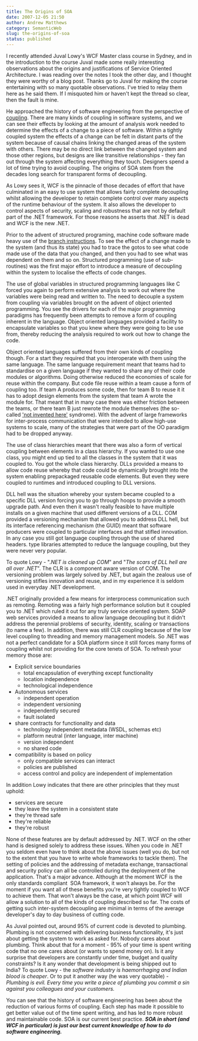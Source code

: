 ```yaml
---
title: The Origins of SOA
date: 2007-12-05 21:50
author: Andrew Matthews
category: SemanticWeb
slug: the-origins-of-soa
status: published
---
```


I recently attended Juval Lowy's WCF Master class course in Sydney, and in the introduction to the course Juval made some really interesting observations about the origins and justifications of Service Oriented Architecture. I was reading over the notes I took the other day, and I thought they were worthy of a blog post. Thanks go to Juval for making the course entertaining with so many quotable observations. I've tried to relay them here as he said them. If I misquoted him or haven't kept the thread so clear, then the fault is mine.

He approached the history of software engineering from the perspective of [coupling](http://en.wikipedia.org/wiki/Coupling_%28computer_science%29). There are many kinds of coupling in software systems, and we can see their effects by looking at the amount of analysis work needed to determine the effects of a change to a piece of software. Within a tightly coupled system the effects of a change can be felt in distant parts of the system because of causal chains linking the changed areas of the system with others. There may be no direct link between the changed system and those other regions, but designs are like transitive relationships - they fan out through the system affecting everything they touch. Designers spend a lot of time trying to avoid coupling. The origins of SOA stem from the decades long search for transparent forms of decoupling.

As Lowy sees it, WCF is the pinnacle of those decades of effort that have culminated in an easy to use system that allows fairly complete decoupling whilst allowing the developer to retain complete control over many aspects of the runtime behaviour of the system. It also allows the developer to control aspects of security, scaling and robustness that are not by default part of the .NET framework. For those reasons he asserts that .NET is dead and WCF is the new .NET.

Prior to the advent of structured programing, machine code software made heavy use of the [branch instructions](http://en.wikipedia.org/wiki/Considered_Harmful). To see the effect of a change made to the system (and thus its state) you had to trace the gotos to see what code made use of the data that you changed, and then you had to see what was dependent on them and so on. Structured programming (use of sub-routines) was the first major effort to introduce a measure of decoupling within the system to localise the effects of code changes.

The use of global variables in structured programming languages like C forced you again to perform extensive analysis to work out where the variables were being read and written to. The need to decouple a system from coupling via variables brought on the advent of object oriented programming. You see the drivers for each of the major programming paradigms has frequently been attempts to remove a form of coupling inherent in the language. Object oriented languages provided a facility to encapsulate variables so that you knew where they were going to be use from, thereby reducing the analysis required to work out how to change the code.

Object oriented languages suffered from their own kinds of coupling though. For a start they required that you interoperate with them using the same language. The same language requirement meant that teams had to standardise on a given language if they wanted to share any of their code modules or algorithms. Doing otherwise reduced the economies of scale for reuse within the company. But code file reuse within a team cause a form of coupling too. If team A produces some code, then for team B to reuse it it has to adopt design elements from the system that team A wrote the module for. That meant that in many case there was either friction between the teams, or there team B just rewrote the module themselves (the so-called ['not invented here'](http://en.wikipedia.org/wiki/Not_invented_here) syndrome). With the advent of large frameworks for inter-process communication that were intended to allow high-use systems to scale, many of the strategies that were part of the OO paradigm had to be dropped anyway.

The use of class hierarchies meant that there was also a form of vertical coupling between elements in a class hierarchy. If you wanted to use one class, you might end up tied to all the classes in the system that it was coupled to. You got the whole class hierarchy. DLLs provided a means to allow code reuse whereby that code could be dynamically brought into the system enabling prepackaged reusable code elements. But even they were coupled to runtimes and introduced coupling to DLL versions.

DLL hell was the situation whereby your system became coupled to a specific DLL version forcing you to go through hoops to provide a smooth upgrade path. And even then it wasn't really feasible to have multiple installs on a given machine that used different versions of a DLL. COM provided a versioning mechanism that allowed you to address DLL hell, but its interface referencing mechanism (the GUID) meant that software producers were coupled to particular interfaces and that stifled innovation. In any case you still got language coupling through the use of shared headers. type libraries attempted to reduce the language coupling, but they were never very popular.

To quote Lowy - ".*NET is cleaned up COM*" and "*The scars of DLL hell are all over .NET*". The CLR is a component aware version of COM. The versioning problem was largely solved by .NET, but again the zealous use of versioning stifles innovation and reuse, and in my experience it is seldom used in everyday .NET development.

.NET originally provided a few means for interprocess communication such as remoting. Remoting was a fairly high performance solution but it coupled you to .NET which ruled it out for any truly service oriented system. SOAP web services provided a means to allow language decoupling but it didn't address the perennial problems of security, identity, scaling or transactions (to name a few). In addition, there was still CLR coupling because of the low level coupling to threading and memory management models. So .NET was not a perfect candidate for a SOA platform since it still forces many forms of coupling whilst not providing for the core tenets of SOA. To refresh your memory those are:

-   Explicit service boundaries
    -   total encapsulation of everything except functionality
    -   location independence
    -   technological independence
-   Autonomous services
    -   independent operation
    -   independent versioning
    -   independently secured
    -   fault isolated
-   share contracts for functionality and data
    -   technology independent metadata (WSDL, schemas etc)
    -   platform neutral (inter language, inter machine)
    -   version independent
    -   no shared code
-   compatibility is based on policy
    -   only compatible services can interact
    -   policies are published
    -   access control and policy are independent of implementation

In addition Lowy indicates that there are other principles that they must uphold:

-   services are secure
-   they leave the system in a consistent state
-   they're thread safe
-   they're reliable
-   they're robust

None of these features are by default addressed by .NET. WCF on the other hand is designed solely to address these issues. When you code in .NET you seldom even have to think about the above issues (well you do, but not to the extent that you have to write whole frameworks to tackle them). The setting of policies and the addressing of metadata exchange, transactional and security policy can all be controlled during the deployment of the application. That's a major advance. Although at the moment WCF is the only standards compliant  SOA framework, it won't always be. For the moment if you want all of these benefits you're very tightly coupled to WCF to achieve them. That won't always be the case, at which point WCF will allow a solution to all of the kinds of coupling described so far. The costs of getting such inter-system decoupling are minimal in terms of the average developer's day to day business of cutting code.

As Juval pointed out, around 95% of current code is devoted to plumbing. Plumbing is not concerned with delivering business functionality, it's just about getting the system to work as asked for. Nobody cares about plumbing. Think about that for a moment - 95% of your time is spent writing code that no one cares about (or wants to spend money on). Is it any surprise that developers are constantly under time, budget and quality constraints? Is it any wonder that development is being shipped out to India? To quote Lowy - the *software industry is haemorrhaging and Indian blood is cheaper*. Or to put it another way (he was very quotable) - *Plumbing is evil. Every time you write a piece of plumbing you commit a sin against you colleagues and your customers.*

You can see that the history of software engineering has been about the reduction of various forms of coupling. Each step has made it possible to get better value out of the time spent writing, and has led to more robust and maintainable code. SOA is our current best practice. ***SOA in short (and WCF in particular) is just our best current knowledge of how to do software engineering.***
